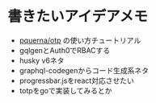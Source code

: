# 書きたいアイデアメモ
- [pquerna/otp](https://github.com/pquerna/otp) の使い方チュートリアル
- gqlgenとAuth0でRBACする
- husky v6ネタ
- graphql-codegenからコード生成系ネタ
- progressbar.jsをreact対応させたい
- totpをgoで実装してみるとか